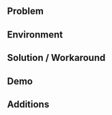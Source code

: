 ## Problem
<!--- Name and describe the problem clearly. -->



## Environment
<!--- Specify the relevant environment details, such as:  - Xcode version  - OS version - Swift version e.g., Xcode 16.0–16.2, iOS 18.0+, Swift 6. This means the issue is **not** reproducible in versions outside this range, or has not been tested outside these boundaries. -->



## Solution / Workaround
<!--- Describe how to solve this issue. If no solution exists, state that explicitly. -->



## Demo
<!--- Provide a resource that demonstrates the problem. Image, video or GIF. -->



## Additions
<!--- Additional information about the issue. For example, how critical you think it is, links to discussions and solutions for this issue on StackOverflow/Swift Forums/GitHib Issues/other resources. -->


